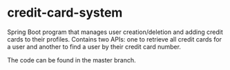 # credit-card-system

Spring Boot program that manages user creation/deletion and adding credit cards to their profiles. Contains two APIs: one to retrieve all credit cards for a user and another to find a user by their credit card number.

The code can be found in the master branch.
